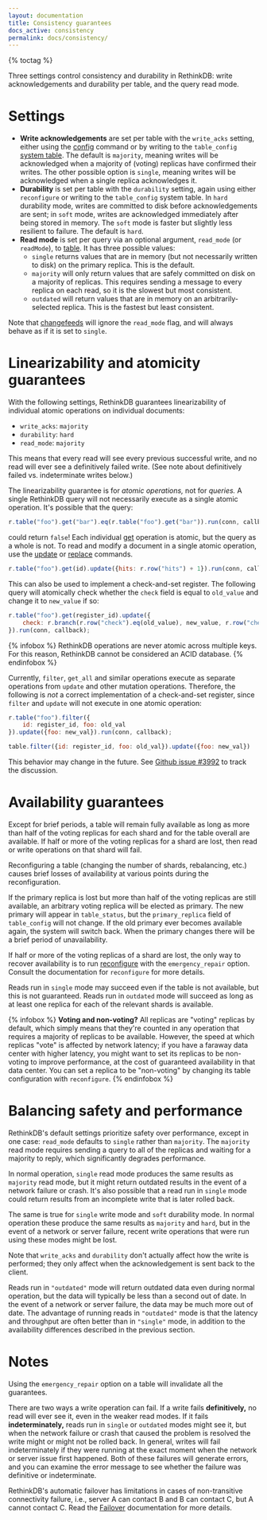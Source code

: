 ```yaml
---
layout: documentation
title: Consistency guarantees
docs_active: consistency
permalink: docs/consistency/
---
```


{% toctag %}

Three settings control consistency and durability in RethinkDB: write acknowledgements and durability per table, and the query read mode.

# Settings

* **Write acknowledgements** are set per table with the `write_acks` setting, either using the [config][co] command or by writing to the `table_config` [system table][st]. The default is `majority`, meaning writes will be acknowledged when a majority of (voting) replicas have confirmed their writes. The other possible option is `single`, meaning writes will be acknowledged when a single replica acknowledges it.
* **Durability** is set per table with the `durability` setting, again using either `reconfigure` or writing to the `table_config` system table.  In `hard` durability mode, writes are committed to disk before acknowledgements are sent; in `soft` mode, writes are acknowledged immediately after being stored in memory. The `soft` mode is faster but slightly less resilient to failure. The default is `hard`.
* **Read mode** is set per query via an optional argument, `read_mode` (or `readMode`), to [table][tb]. It has three possible values:
    * `single` returns values that are in memory (but not necessarily written to disk) on the primary replica. This is the default.
    * `majority` will only return values that are safely committed on disk on a majority of replicas. This requires sending a message to every replica on each read, so it is the slowest but most consistent.
    * `outdated` will return values that are in memory on an arbitrarily-selected replica. This is the fastest but least consistent.

Note that [changefeeds][cf] will ignore the `read_mode` flag, and will always behave as if it is set to `single`.

[co]: /api/javascript/config/
[tb]: /api/javascript/table/
[st]: /docs/system-tables/
[cf]: /docs/changefeeds/

# Linearizability and atomicity guarantees

With the following settings, RethinkDB guarantees linearizability of individual atomic operations on individual documents:

* `write_acks`: `majority`
* `durability`: `hard`
* `read_mode`: `majority`

This means that every read will see every previous successful write, and no read will ever see a definitively failed write. (See note about definitively failed vs. indeterminate writes below.)

The linearizability guarantee is for *atomic operations,* not for *queries.* A single RethinkDB query will not necessarily execute as a single atomic operation. It's possible that the query:

```js
r.table("foo").get("bar").eq(r.table("foo").get("bar")).run(conn, callback);
```

could return `false`! Each individual [get][] operation is atomic, but the query as a whole is not. To read and modify a document in a single atomic operation, use the [update][upd] or [replace][rep] commands.

[get]: /api/javascript/get/
[upd]: /api/javascript/update/
[rep]: /api/javascript/replace/

```js
r.table("foo").get(id).update({hits: r.row("hits") + 1}).run(conn, callback);
```

This can also be used to implement a check-and-set register. The following query will atomically check whether the `check` field is equal to `old_value` and change it to `new_value` if so:

```js
r.table("foo").get(register_id).update({
    check: r.branch(r.row("check").eq(old_value), new_value, r.row("check"))
}).run(conn, callback);
```

{% infobox %}
RethinkDB operations are never atomic across multiple keys. For this reason, RethinkDB cannot be considered an ACID database.
{% endinfobox %}

Currently, `filter`, `get_all` and similar operations execute as separate operations from `update` and other mutation operations. Therefore, the following is *not* a correct implementation of a check-and-set register, since `filter` and `update` will not execute in one atomic operation:

```js
r.table("foo").filter({
    id: register_id, foo: old_val
}).update({foo: new_val}).run(conn, callback);

table.filter({id: register_id, foo: old_val}).update({foo: new_val})
```

This behavior may change in the future. See [Github issue #3992][gh3992] to track the discussion.

[gh3992]: https://github.com/rethinkdb/rethinkdb/issues/3992 "Make table.filter.update atomic"

# Availability guarantees

Except for brief periods, a table will remain fully available as long as more than half of the voting replicas for each shard and for the table overall are available. If half or more of the voting replicas for a shard are lost, then read or write operations on that shard will fail.

Reconfiguring a table (changing the number of shards, rebalancing, etc.) causes brief losses of availability at various points during the reconfiguration.

If the primary replica is lost but more than half of the voting replicas are still available, an arbitrary voting replica will be elected as primary. The new primary will appear in `table_status`, but the `primary_replica` field of `table_config` will not change. If the old primary ever becomes available again, the system will switch back. When the primary changes there will be a brief period of unavailability.

If half or more of the voting replicas of a shard are lost, the only way to recover availability is to run [reconfigure][rec] with the `emergency_repair` option. Consult the documentation for `reconfigure` for more details.

[rec]: /api/javascript/reconfigure

Reads run in `single` mode may succeed even if the table is not available, but this is not guaranteed. Reads run in `outdated` mode will succeed as long as at least one replica for each of the relevant shards is available.

{% infobox %}
**Voting and non-voting?** All replicas are "voting" replicas by default, which simply means that they're counted in any operation that requires a majority of replicas to be available. However, the speed at which replicas "vote" is affected by network latency; if you have a faraway data center with higher latency, you might want to set its replicas to be non-voting to improve performance, at the cost of guaranteed availability in that data center. You can set a replica to be "non-voting" by changing its table configuration with `reconfigure`.
{% endinfobox %}

[fail]: /docs/failover/

# Balancing safety and performance

RethinkDB's default settings prioritize safety over performance, except in one case: `read_mode` defaults to `single` rather than `majority`. The `majority` read mode requires sending a query to all of the replicas and waiting for a majority to reply, which significantly degrades performance.

In normal operation, `single` read mode produces the same results as `majority` read mode, but it might return outdated results in the event of a network failure or crash. It's also possible that a read run in `single` mode could return results from an incomplete write that is later rolled back.

The same is true for `single` write mode and `soft` durability mode. In normal operation these produce the same results as `majority` and `hard`, but in the event of a network or server failure, recent write operations that were run using these modes might be lost.

Note that `write_acks` and `durability` don't actually affect how the write is performed; they only affect when the acknowledgement is sent back to the client.

Reads run in `"outdated"` mode will return outdated data even during normal operation, but the data will typically be less than a second out of date. In the event of a network or server failure, the data may be much more out of date. The advantage of running reads in `"outdated"` mode is that the latency and throughput are often better than in `"single"` mode, in addition to the availability differences described in the previous section.

# Notes

Using the `emergency_repair` option on a table will invalidate all the guarantees.

There are two ways a write operation can fail. If a write fails **definitively,** no read will ever see it, even in the weaker read modes. If it fails **indeterminately,** reads run in `single` or `outdated` modes might see it, but when the network failure or crash that caused the problem is resolved the write might or might not be rolled back. In general, writes will fail indeterminately if they were running at the exact moment when the network or server issue first happened. Both of these failures will generate errors, and you can examine the error message to see whether the failure was definitive or indeterminate.

RethinkDB's automatic failover has limitations in cases of non-transitive connectivity failure, i.e., server A can contact B and B can contact C, but A cannot contact C. Read the [Failover][fail] documentation for more details.
